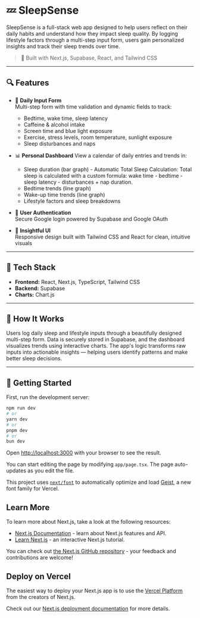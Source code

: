 # 💤 SleepSense

SleepSense is a full-stack web app designed to help users reflect on their daily habits and understand how they impact sleep quality. By logging lifestyle factors through a multi-step input form, users gain personalized insights and track their sleep trends over time.

> 🚀 Built with Next.js, Supabase, React, and Tailwind CSS

---

## 🔍 Features

- 🛌 **Daily Input Form**  
  Multi-step form with time validation and dynamic fields to track:  
  - Bedtime, wake time, sleep latency  
  - Caffeine & alcohol intake  
  - Screen time and blue light exposure  
  - Exercise, stress levels, room temperature, sunlight exposure  
  - Sleep disturbances and naps

- 📊 **Personal Dashboard**
  View a calendar of daily entries and trends in:
  - Sleep duration (bar graph) - Automatic Total Sleep Calculation: Total sleep is calculated with a custom formula: wake time - bedtime - sleep latency - disturbances + nap duration.
  - Bedtime trends (line graph)
  - Wake-up time trends (line graph)
  - Lifestyle factors and sleep breakdowns
  
- 🔐 **User Authentication**  
  Secure Google login powered by Supabase and Google OAuth  

- 🧠 **Insightful UI**  
  Responsive design built with Tailwind CSS and React for clean, intuitive visuals  

---

## 🧪 Tech Stack

- **Frontend:** React, Next.js, TypeScript, Tailwind CSS  
- **Backend:** Supabase   
- **Charts:** Chart.js 

---
## 🚀 How It Works

Users log daily sleep and lifestyle inputs through a beautifully designed multi-step form. Data is securely stored in Supabase, and the dashboard visualizes trends using interactive charts. The app's logic transforms raw inputs into actionable insights — helping users identify patterns and make better sleep decisions.

---

## 📂 Getting Started

First, run the development server:

```bash
npm run dev
# or
yarn dev
# or
pnpm dev
# or
bun dev
```

Open [http://localhost:3000](http://localhost:3000) with your browser to see the result.

You can start editing the page by modifying `app/page.tsx`. The page auto-updates as you edit the file.

This project uses [`next/font`](https://nextjs.org/docs/app/building-your-application/optimizing/fonts) to automatically optimize and load [Geist](https://vercel.com/font), a new font family for Vercel.

## Learn More

To learn more about Next.js, take a look at the following resources:

- [Next.js Documentation](https://nextjs.org/docs) - learn about Next.js features and API.
- [Learn Next.js](https://nextjs.org/learn) - an interactive Next.js tutorial.

You can check out [the Next.js GitHub repository](https://github.com/vercel/next.js) - your feedback and contributions are welcome!

## Deploy on Vercel

The easiest way to deploy your Next.js app is to use the [Vercel Platform](https://vercel.com/new?utm_medium=default-template&filter=next.js&utm_source=create-next-app&utm_campaign=create-next-app-readme) from the creators of Next.js.

Check out our [Next.js deployment documentation](https://nextjs.org/docs/app/building-your-application/deploying) for more details.
